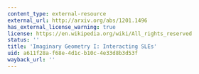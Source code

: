```yaml
---
content_type: external-resource
external_url: http://arxiv.org/abs/1201.1496
has_external_license_warning: true
license: https://en.wikipedia.org/wiki/All_rights_reserved
status: ''
title: 'Imaginary Geometry I: Interacting SLEs'
uid: a611f28a-f68e-4d1c-b10c-4e33d8b3d53f
wayback_url: ''
---
```

